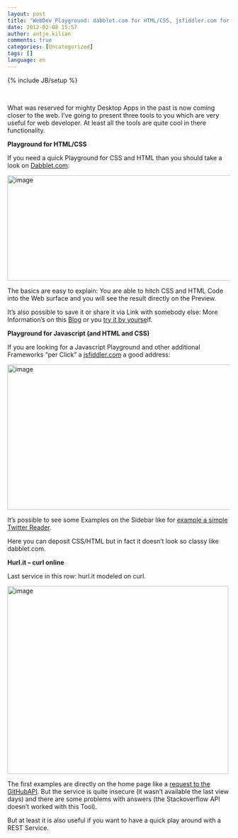 ```yaml
---
layout: post
title: "WebDev Playground: dabblet.com for HTML/CSS, jsfiddler.com for JS & HUrl.it for REST"
date: 2012-02-08 15:57
author: antje.kilian
comments: true
categories: [Uncategorized]
tags: []
language: en
---
```

{% include JB/setup %}
<p>&#160;</p>  <p>What was reserved for mighty Desktop Apps in the past is now coming closer to the web. I’ve going to present three tools to you which are very useful for web developer. At least all the tools are quite cool in there functionality. </p>  <p><b>Playground for HTML/CSS</b></p>  <p><b></b></p>  <p>If you need a quick Playground for CSS and HTML than you should take a look on <a href="http://dabblet.com/">Dabblet.com</a>:</p>  <p><img style="background-image: none; border-bottom: 0px; border-left: 0px; padding-left: 0px; padding-right: 0px; border-top: 0px; border-right: 0px; padding-top: 0px" title="image" border="0" alt="image" src="http://code-inside.de/blog/wp-content/uploads/image1447.png" width="594" height="238" /></p>  <p>The basics are easy to explain: You are able to hitch CSS and HTML Code into the Web surface and you will see the result directly on the Preview.</p>  <p>It’s also possible to save it or share it via Link with somebody else: More Information’s on this <a href="http://blog.dabblet.com/">Blog</a> or you <a href="http://dabblet.com/">try it by yourse</a>lf. </p>  <p><b>Playground for Javascript (and HTML and CSS)</b></p>  <p><b></b></p>  <p>If you are looking for a Javascript Playground and other additional Frameworks “per Click” a <a href="http://jsfiddle.net/">jsfiddler.com</a> a good address: </p>  <p><img style="background-image: none; border-bottom: 0px; border-left: 0px; padding-left: 0px; padding-right: 0px; border-top: 0px; border-right: 0px; padding-top: 0px" title="image" border="0" alt="image" src="http://code-inside.de/blog/wp-content/uploads/image1448.png" width="617" height="328" /></p>  <p>It’s possible to see some Examples on the Sidebar like for <a href="http://jsfiddle.net/pborreli/pJgyu/">example a simple Twitter Reader</a>.</p>  <p>Here you can deposit CSS/HTML but in fact it doesn’t look so classy like dabblet.com. </p>  <p><b>Hurl.it – curl online </b></p>  <p>Last service in this row: hurl.it modeled on curl. </p>  <p><a href="http://code-inside.de/blog-in/wp-content/uploads/image162.png"><img style="background-image: none; border-bottom: 0px; border-left: 0px; padding-left: 0px; padding-right: 0px; display: inline; border-top: 0px; border-right: 0px; padding-top: 0px" title="image" border="0" alt="image" src="http://code-inside.de/blog-in/wp-content/uploads/image_thumb70.png" width="499" height="424" /></a></p>  <p>The first examples are directly on the home page like a <a href="http://hurl.it/hurls/8e0ac4075fa20091ad136326201b98ccecdb6220/e49d01e6beca4dd7561e0865387af315538e3407">request to the GitHubAPI</a>. But the service is quite insecure (it wasn’t available the last view days) and there are some problems with answers (the Stackoverflow API doesn’t worked with this Tool).</p>  <p>But at least it is also useful if you want to have a quick play around with a REST Service.</p>
